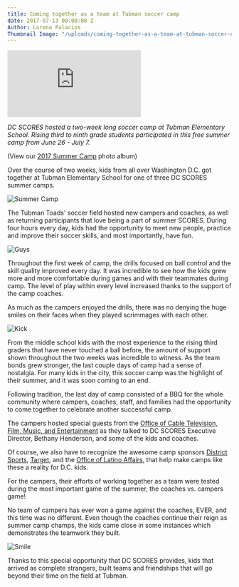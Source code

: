 ```yaml
---
title: Coming together as a team at Tubman soccer camp
date: 2017-07-13 00:00:00 Z
Author: Lorena Palacios
Thumbnail Image: "/uploads/coming-together-as-a-team-at-tubman-soccer-camp-thumb.jpg"
---
```


<div class="Embed">
  <iframe src="https://www.youtube.com/embed/luNTmpVay2E" frameborder="0" allowfullscreen></iframe>
</div>

*DC SCORES hosted a two-week long soccer camp at Tubman Elementary School. Rising third to ninth grade students participated in this free summer camp from June 26 - July 7.*

(View our [2017 Summer Camp](https://www.flickr.com/photos/dcscorespictures/sets/72157685518837876) photo album)

Over the course of two weeks, kids from all over Washington D.C. got together at Tubman Elementary School for one of three DC SCORES summer camps.


![Summer Camp](/uploads/coming-together-as-a-team-at-tubman-soccer-camp-together.jpg)

The Tubman Toads' soccer field hosted new campers and coaches, as well as returning participants that love being a part of summer SCORES. During four hours every day, kids had the opportunity to meet new people, practice and improve their soccer skills, and most importantly, have fun.

![Guys](/uploads/coming-together-as-a-team-at-tubman-soccer-camp-float-left.jpg)

Throughout the first week of camp, the drills focused on ball control and the skill quality improved every day. It was incredible to see how the kids grew more and more comfortable during games and with their teammates during camp. The level of play within every level increased thanks to the support of the camp coaches.

As much as the campers enjoyed the drills, there was no denying the huge smiles on their faces when they played scrimmages with each other.

![Kick](/uploads/coming-together-as-a-team-at-tubman-soccer-camp-float-right.jpg)

From the middle school kids with the most experience to the rising third graders that have never touched a ball before, the amount of support shown throughout the two weeks was incredible to witness. As the team bonds grew stronger, the last couple days of camp had a sense of nostalgia. For many kids in the city, this soccer camp was the highlight of their summer, and it was soon coming to an end.

Following tradition, the last day of camp consisted of a BBQ for the whole community where campers, coaches, staff, and families had the opportunity to come together to celebrate another successful camp.

The campers hosted special guests from the [Office of Cable Television, Film, Music, and Entertainment](https://entertainment.dc.gov/) as they talked to DC SCORES Executive Director, Bethany Henderson, and some of the kids and coaches.

Of course, we also have to recognize the awesome camp sponsors [District Sports](http://www.districtsports.org/), [Target](https://www.target.com/), and the [Office of Latino Affairs](https://ola.dc.gov/page/executive-office-mayor-office-latino-affairs), that help make camps like these a reality for D.C. kids.

For the campers, their efforts of working together as a team were tested during the most important game of the summer, the coaches vs. campers game!

No team of campers has ever won a game against the coaches, EVER, and this time was no different. Even though the coaches continue their reign as summer camp champs, the kids came close in some instances which demonstrates the teamwork they built.

![Smile](/uploads/coming-together-as-a-team-at-tubman-soccer-camp-smile.jpg)

Thanks to this special opportunity that DC SCORES provides, kids that arrived as complete strangers, built teams and friendships that will go beyond their time on the field at Tubman.



















